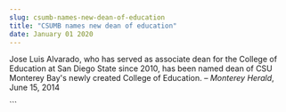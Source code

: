 ```yaml
---
slug: csumb-names-new-dean-of-education
title: "CSUMB names new dean of education"
date: January 01 2020
---
```


 
<p>
  Jose Luis Alvarado, who has served as associate dean for the College of
  Education at San Diego State since 2010, has been named dean of CSU Monterey
  Bay's newly created College of Education. – <em>Monterey Herald</em>, June 15,
  2014
</p>
```
